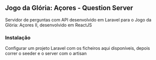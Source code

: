 ## Jogo da Glória: Açores - Question Server
Servidor de perguntas com API desenvolvido em Laravel para o Jogo da Glória: Açores II, desenvolvido em ReactJS
 
 ### Instalação
 Configurar um projeto Laravel com os ficheiros aqui disponíveis, depois correr o seeder e o server com o artisan
